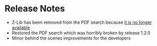 # Release Notes

- Z-Lib has been removed from the PDF search because [it is no longer available](https://news.ycombinator.com/item?id=33460970)
- Restored the PDF search which was horribly broken by release 1.2.0
- Minor behind the scenes improvements for the developers
